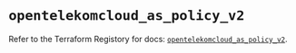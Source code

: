 # `opentelekomcloud_as_policy_v2`

Refer to the Terraform Registory for docs: [`opentelekomcloud_as_policy_v2`](https://registry.terraform.io/providers/opentelekomcloud/opentelekomcloud/1.34.2/docs/resources/as_policy_v2).
